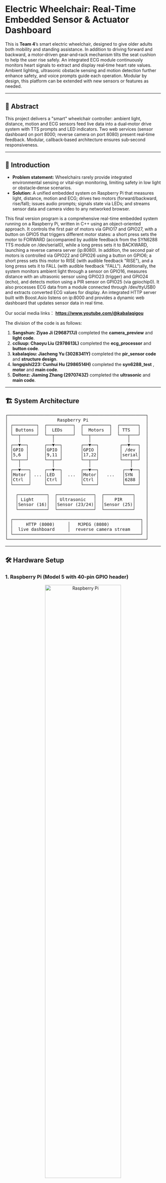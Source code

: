 # Electric Wheelchair: Real‑Time Embedded Sensor & Actuator Dashboard

This is **Team 4**’s smart electric wheelchair, designed to give older adults both mobility and standing assistance. In addition to driving forward and backward, a motor‑driven gear‑and‑rack mechanism tilts the seat cushion to help the user rise safely. An integrated ECG module continuously monitors heart signals to extract and display real‑time heart rate values. Ambient lighting, ultrasonic obstacle sensing and motion detection further enhance safety, and voice prompts guide each operation. Modular by design, this platform can be extended with new sensors or features as needed.

---

## 📄 Abstract

This project delivers a "smart" wheelchair controller: ambient light, distance, motion and ECG sensors feed live data into a dual‑motor drive system with TTS prompts and LED indicators. Two web services (sensor dashboard on port 8000; reverse camera on port 8080) present real‑time feedback. Modular, callback‑based architecture ensures sub‑second responsiveness.

---

## 🔬 Introduction

- **Problem statement:** Wheelchairs rarely provide integrated environmental sensing or vital‑sign monitoring, limiting safety in low light or obstacle‑dense scenarios.
- **Solution:** A unified embedded system on Raspberry Pi that measures light, distance, motion and ECG; drives two motors (forward/backward, rise/fall); issues audio prompts; signals state via LEDs; and streams sensor data and camera video to any networked browser.

This final version program is a comprehensive real-time embedded system running on a Raspberry Pi, written in C++ using an object-oriented approach. It controls the first pair of motors via GPIO17 and GPIO27, with a button on GPIO5 that triggers different motor states: a short press sets the motor to FORWARD (accompanied by audible feedback from the SYN6288 TTS module on /dev/serial0), while a long press sets it to BACKWARD, launching a reverse camera server (ip:8080). In addition, the second pair of motors is controlled via GPIO22 and GPIO26 using a button on GPIO6; a short press sets this motor to RISE (with audible feedback "RISE"), and a long press sets it to FALL (with audible feedback "FALL"). Additionally, the system monitors ambient light through a sensor on GPIO16, measures distance with an ultrasonic sensor using GPIO23 (trigger) and GPIO24 (echo), and detects motion using a PIR sensor on GPIO25 (via gpiochip0). It also processes ECG data from a module connected through /dev/ttyUSB0 and extracts converted ECG values for display. An integrated HTTP server built with Boost.Asio listens on ip:8000 and provides a dynamic web dashboard that updates sensor data in real time.

Our social media links： **https://www.youtube.com/@kabalaqigou**

The division of the code is as follows:
1. **Sangshun: Ziyao Ji (2968717J)** completed the **camera_preview** and **light code**.
2. **ccliuup: Chaoyu Liu (2978613L)** completed the **ecg_processor** and **button code**.
3. **kabalaqiou: Jiacheng Yu (3028341Y)** completed the **pir_sensor code** and **structure design**.
4. **longqishi223: Cunhui Hu (2986514H)** completed the **syn6288_test** , **motor** and **main code**.
5. **Doltonz: Jiaming Zhang (2970743Z)** completed the **ultrasonic** and **main code**.
   
---

## 🏗️ System Architecture

<div align="center">
<pre style="text-align: left;">
┌─────────────────────────────────────────────────────┐
│                   Raspberry Pi                      │
│ ┌─────────┐  ┌──────────┐  ┌──────────┐  ┌───────┐  │
│ │ Buttons │  │  LEDs    │  │  Motors  │  │ TTS   │  │
│ └──┬──────┘  └──┬───────┘  └──┬───────┘  └───┬───┘  │
│    │            │             │              │      │
│ ┌──▼──┐      ┌──▼──┐       ┌──▼──┐        ┌──▼───┐  │
│ │GPIO │      │GPIO │       │GPIO │        │ /dev │  │
│ │5,6  │      │9,11 │       │17,22│        │serial│  │
│ └──┬──┘      └──┬──┘       └──┬──┘        └───┬──┘  │
│    │            │             │               │     │
│ ┌──▼───┐     ┌──▼──┐       ┌──▼──┐         ┌──▼──┐  │
│ │Motor │ ... │LED  │  ...  │Motor│   ...   │SYN  │  │
│ │Ctrl  │     │Ctrl │       │Ctrl │         │6288 │  │
│ └──────┘     └─────┘       └─────┘         └─────┘  │
│                                                     │
│   ┌───────────┐  ┌──────────────┐  ┌───────────┐    │
│   │ Light     │  │ Ultrasonic   │  │    PIR    │    │
│   │Sensor (16)│  │Sensor (23/24)│  │Sensor (25)│    │
│   └───────────┘  └──────────────┘  └───────────┘    │
│                                                     │
│ ┌─────────────────────────────────────────────────┐ │
│ │     HTTP (8000)     │   MJPEG (8080)            │ │
│ │  live dashboard     │  reverse camera stream    │ │
│ └─────────────────────────────────────────────────┘ │
└─────────────────────────────────────────────────────┘
</pre>
</div>

---

## 🛠️ Hardware Setup

### 1. Raspberry Pi (Model 5 with 40‑pin GPIO header)
  <p align="center">
  <img src="https://github.com/user-attachments/assets/6e951966-0cd0-40a9-8a7b-cd38768e5660" width="70%" alt="Raspberry Pi" />
</p>

### 2. Sensors

- **Light sensor (GPIO 16):** can detect ambient light levels in real time, enabling the system to switch LEDs on in darkness and off in bright conditions.                                    
  
- **Ultrasonic module (Trig GPIO 23, Echo GPIO 24):**  measures distance by emitting ultrasonic pulses and timing their echo, used for obstacle detection and proximity alerts.  

- **PIR motion sensor (GPIO 25):**  senses infrared radiation changes from moving objects, allowing the system to detect human presence or motion events.  

- **ECG serial module (/dev/ttyUSB0):**  streams raw electrocardiogram data over a serial port, which is processed to extract heart‑rate values for monitoring.
<p align="center">
  <img src="https://github.com/user-attachments/assets/1d27bde6-b7b0-4c01-84a7-9ed85d17a059" width="50%" alt="Raspberry Pi" />
</p>

### 3. Streams  
- **Reverse‑view camera (MJPEG server on port 8080):**  provides a live video feed from the mounted camera module, useful for backing up and navigation assistance.
  <p align="center">
  <img src="https://github.com/user-attachments/assets/0458833e-d222-4392-9483-41c5ab458deb" width="20%" alt="Raspberry Pi" />
</p>

### 4. Actuators

- **Motor 1 via H‑bridge (GPIO 17/27) with control button on GPIO 5:** drives forward/backward motion with tactile button input and TTS feedback.  

- **Motor 2 via H‑bridge (GPIO 22/26) with control button on GPIO 6:**  handles rise/fall motion similarly, with distinct voice prompts.  

- **LEDs (GPIO 9 and GPIO 11) for ambient and motion indications:**  indicate ambient light state by steady glow or blink during any motor activity.  

- **SYN6288 TTS module (/dev/serial0):**  delivers audible voice prompts for motor commands and status updates.
<p align="center">
  <img src="https://github.com/user-attachments/assets/3c078222-af2d-4d17-ad20-dedf3ce6155b" width="50%" alt="Raspberry Pi" />
</p>

### 5. Wheelchair Overview

The wheelchair’s main support frame was **3D‑printed** to maximize structural strength, while the rear wheels, seating surface, and backrest were handcrafted from **stiff cardboard**. To join these diverse materials, we used a combination of **hot‑melt glue**, **electrical tape** and other adhesives, each chosen to suit the specific contact surfaces. The completed assembly is shown below:
  <p align="center">
  <img src="https://github.com/user-attachments/assets/cee450aa-5d63-4733-bd34-65e415bbb03d" width="20%" alt="Raspberry Pi" />
</p>


---

## ⚙️ Raspberry Pi Configuration
**Before building, run:**
```bash
sudo raspi-config
```

**Interface Options → Serial Port:** Enable serial hardware; disable login shell

**Interface Options → SPI:** (Optional) Disable if SPI peripherals conflict with GPIO 9/11

**Localization Options:** Set locale, timezone, keyboard

**System Options → Boot / Auto Login:** Text console with auto login

**Reboot after changes to apply.**

---

## 💻 Software Build & Installation

**Prerequisites:**
```bash
sudo apt update
sudo apt install -y build-essential gpiod libgpiod-dev libboost-system-dev libjpeg-dev libcamera-dev pkg-config git
```
**Clone our codes:**
```bash
git clone https://github.com/Sangshun/Electric-wheelchair.git
```
**Compile:**
```bash
cd Electric-wheelchair/electric-wheelchair/code/main
g++ -std=c++17 \
    -I../ecg_processor -I../motor -I../Button -I../LightSensor \
    -I../UltrasonicSensor -I../pir_sensor -I../syn6288_controller \
    -I../camera -I../LED \
    $(pkg-config --cflags libcamera) main.cpp \
    ../ecg_processor/ecg_processor.cpp \
    ../motor/MotorController.cpp \
    ../Button/GPIOButton.cpp \
    ../LightSensor/LightSensor.cpp \
    ../UltrasonicSensor/UltrasonicSensor.cpp \
    ../pir_sensor/pir_sensor.cpp \
    ../syn6288_controller/syn6288_controller.cpp \
    ../camera/mjpeg_server.cpp \
    ../LED/LEDController.cpp \
    -o final_system \
    -lpthread -lgpiodcxx -lgpiod -lboost_system \
    $(pkg-config --libs libcamera) -ljpeg
```
**Remote Access:**
- **GUI (VNC):** Download and install RealVNC Viewer from
  https://www.realvnc.com/en/connect/download/viewer/
- **SSH (terminal):** Download PuTTY from
  https://www.putty.org/

---

## 📦 CMake Build & Test
CMake is a cross‑platform build system generator that streamlines dependency discovery (e.g., libgpiod, libcamera, libjpeg), supports out‑of‑source builds to keep your source tree clean, and lets you organize each hardware or controller module into its own target. By integrating with CTest, it enables automated execution of unit tests and clear reporting of failures. In this project, CMake has been used to build and test individual components—MotorController, UltrasonicSensor, ECGProcessor, LEDController, TTSController, MJPEGServer, GPIOButton, LightSensor and PIRController—and to assemble them into a cohesive final_system executable.
Enter electric-wheelchair directory
```bash
cd Electric-wheelchair/electric-wheelchair
```
Create and enter a clean build directory
```bash
mkdir -p build && cd build
```
Configure the project, locating dependencies (libgpiod, libcamera, libjpeg…)
```bash
cmake ..
```
Compile all modules in parallel
```bash
make -j4
```
Run the full test suite, showing failures immediately
```bash
ctest --output-on-failure
```

---

## 🚀 System Validation

**Execution:**
```bash
sudo ./final_system
```
**Sensor dashboard:** Verify web UI at http://<pi-ip>:8000 shows live data.

**Reverse camera:** Access http://<pi-ip>:8080 to see MJPEG stream.

**LED behavior:** In dark ambient, LEDs steady on; in bright ambient, LEDs off until either motor runs—then blink.

**Motor controls:** Buttons on GPIO 5/6 trigger forward/backward and rise/fall motions; verify TTS announcements.

**ECG processing:** Confirm converted ECG values appear on console and web UI.
